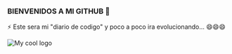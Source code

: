 ### BIENVENIDOS A MI GITHUB 👋

⚡ Este sera mi "diario de codigo" y poco a poco ira evolucionando... 😄😄😄

<img src="C:\Users\Rober\Desktop\pantallazos\goku.png" alt="My cool logo"/>


<!--
**cufrecillo/cufrecillo** is a ✨ _special_ ✨ repository because its `README.md` (this file) appears on your GitHub profile.

Here are some ideas to get you started:

- 🔭 I’m currently working on ...
- 🌱 I’m currently learning ...
- 👯 I’m looking to collaborate on ...
- 🤔 I’m looking for help with ...
- 💬 Ask me about ...
- 📫 How to reach me: ...
- 😄 Pronouns: ...
- ⚡ Fun fact: ...
-->
